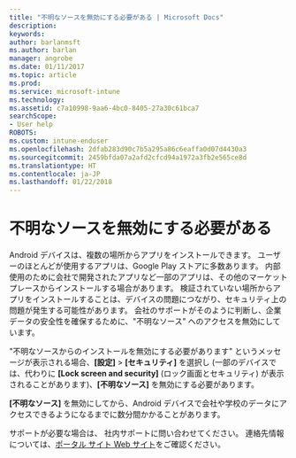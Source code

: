 ```yaml
---
title: "不明なソースを無効にする必要がある | Microsoft Docs"
description: 
keywords: 
author: barlanmsft
ms.author: barlan
manager: angrobe
ms.date: 01/11/2017
ms.topic: article
ms.prod: 
ms.service: microsoft-intune
ms.technology: 
ms.assetid: c7a10998-9aa6-4bc0-8405-27a30c61bca7
searchScope:
- User help
ROBOTS: 
ms.custom: intune-enduser
ms.openlocfilehash: 2dfab283d90c7b5a295a86c6eaffa0d07d4430a3
ms.sourcegitcommit: 2459bfda07a2afd2cfcd94a1972a3fb2e565ce8d
ms.translationtype: HT
ms.contentlocale: ja-JP
ms.lasthandoff: 01/22/2018
---
```

# <a name="you-need-to-turn-off-unknown-sources"></a>不明なソースを無効にする必要がある

Android デバイスは、複数の場所からアプリをインストールできます。 ユーザーのほとんどが使用するアプリは、Google Play ストアに多数あります。 内部使用のために会社で開発されたアプリなど一部のアプリは、その他のマーケットプレースからインストールする場合があります。 検証されていない場所からアプリをインストールすることは、デバイスの問題につながり、セキュリティ上の問題が発生する可能性があります。 会社のサポートがそのように判断し、企業データの安全性を確保するために、"不明なソース" へのアクセスを無効にしています。

"不明なソースからのインストールを無効にする必要があります" というメッセージが表示される場合、**[設定]** > **[セキュリティ]** を選択し (一部のデバイスでは、代わりに **[Lock screen and security]** (ロック画面とセキュリティ) が表示されることがあります)、**[不明なソース]** を無効にする必要があります。

**[不明なソース]** を無効にしてから、Android デバイスで会社や学校のデータにアクセスできるようになるまでに数分間かかることがあります。

サポートが必要な場合は、 社内サポートに問い合わせてください。 連絡先情報については、[ポータル サイト Web サイト](https://portal.manage.microsoft.com#HelpDeskDialog)をご確認ください。
